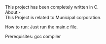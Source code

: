 


This project has been completely written in C.<br>
About:-<br>
This Project is related to Municipal corporation.

How to run:
Just run the main.c file.

Prerequisites:
gcc compiler

